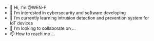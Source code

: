 - 👋 Hi, I’m @WEN-F
- 👀 I’m interested in cybersecurity and software developing
- 🌱 I’m currently learning intrusion detection and prevention system for IoT devices
- 💞️ I’m looking to collaborate on ...
- 📫 How to reach me ...

<!---
WEN-F/WEN-F is a ✨ special ✨ repository because its `README.md` (this file) appears on your GitHub profile.
You can click the Preview link to take a look at your changes.
--->
